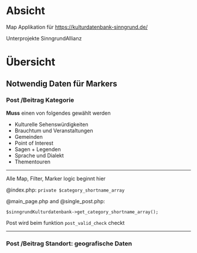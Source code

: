 # Absicht

Map Applikation für https://kulturdatenbank-sinngrund.de/

Unterprojekte SinngrundAllianz

# Übersicht

## Notwendig Daten für Markers

### Post /Beitrag **Kategorie**

**Muss** einen von folgendes gewählt werden

- Kulturelle Sehenswürdigkeiten
- Brauchtum und Veranstaltungen
- Gemeinden
- Point of Interest
- Sagen + Legenden
- Sprache und Dialekt
- Thementouren

---

Alle Map, Filter, Marker logic beginnt hier

@index.php: `private $category_shortname_array`

@main_page.php and @single_post.php:

`$sinngrundKulturdatenbank->get_category_shortname_array();`

Post wird beim funktion `post_valid_check` checkt

---

### Post /Beitrag **Standort: geografische Daten**
